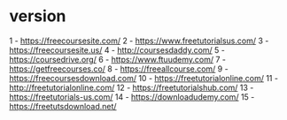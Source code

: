 # version
1 - https://freecoursesite.com/ 2 - https://www.freetutorialsus.com/ 3 - https://freecoursesite.us/ 4 - http://coursesdaddy.com/ 5 - https://coursedrive.org/ 6 - https://www.ftuudemy.com/ 7 - https://getfreecourses.co/ 8 - https://freeallcourse.com/ 9 - https://freecoursesdownload.com/ 10 - https://freetutorialonline.com/ 11 - http://freetutorialonline.com/ 12 - https://freetutorialshub.com/ 13 - https://freetutorials-us.com/   14 - https://downloadudemy.com/ 15 - https://freetutsdownload.net/
